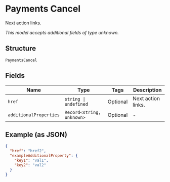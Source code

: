 
# Payments Cancel

Next action links.

*This model accepts additional fields of type unknown.*

## Structure

`PaymentsCancel`

## Fields

| Name | Type | Tags | Description |
|  --- | --- | --- | --- |
| `href` | `string \| undefined` | Optional | Next action links. |
| `additionalProperties` | `Record<string, unknown>` | Optional | - |

## Example (as JSON)

```json
{
  "href": "href2",
  "exampleAdditionalProperty": {
    "key1": "val1",
    "key2": "val2"
  }
}
```

